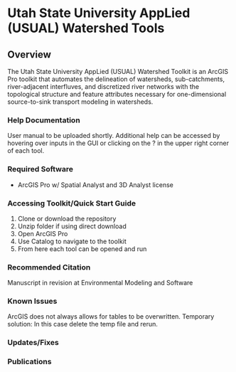 # Utah State University AppLied (USUAL) Watershed Tools

## Overview
The Utah State University AppLied (USUAL) Watershed Toolkit is an ArcGIS Pro toolkit that automates the delineation of watersheds, sub-catchments, river-adjacent interfluves, and discretized river networks with the topological structure and feature attributes necessary for one-dimensional source-to-sink transport modeling in watersheds. 

### Help Documentation
User manual to be uploaded shortly. Additional help can be accessed by hovering over inputs in the GUI or clicking on the ? in the upper right corner of each tool. 

### Required Software

- ArcGIS Pro w/ Spatial Analyst and 3D Analyst license

### Accessing Toolkit/Quick Start Guide

1) Clone or download the repository
2) Unzip folder if using direct download
3) Open ArcGIS Pro
4) Use Catalog to navigate to the toolkit
5) From here each tool can be opened and run

### Recommended Citation
Manuscript in revision at Environmental Modeling and Software 

### Known Issues
ArcGIS does not always allows for tables to be overwritten. Temporary solution: In this case delete the temp file and rerun. 

### Updates/Fixes


### Publications
